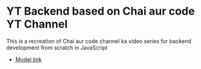 # YT Backend based on Chai aur code YT Channel

This is a recreation of Chai aur code channel ka video series for backend development from scratch in JavaScript

- [Model link](https://app.eraser.io/workspace/wXCvikG0KQ7sdmv7kghS?origin=share)
